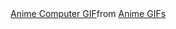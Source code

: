 


<div class="tenor-gif-embed" data-postid="8674130" data-share-method="host" data-aspect-ratio="1.78571" data-width="100%"><a href="https://tenor.com/view/anime-computer-pc-playing-gaming-gif-8674130">Anime Computer GIF</a>from <a href="https://tenor.com/search/anime-gifs">Anime GIFs</a></div> <script type="text/javascript" async src="https://tenor.com/embed.js"></script>


<!--
**Lastghost33/Lastghost33** is a ✨ _special_ ✨ repository because its `README.md` (this file) appears on your GitHub profile.

Here are some ideas to get you started:

- 🔭 I’m currently working on ...
- 🌱 I’m currently learning ...
- 👯 I’m looking to collaborate on ...
- 🤔 I’m looking for help with ...
- 💬 Ask me about ...
- 📫 How to reach me: ...
- 😄 Pronouns: ...
- ⚡ Fun fact: ...
-->
